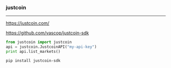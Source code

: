 ### justcoin
---
https://justcoin.com/

https://github.com/vascop/justcoin-sdk

```py
from justcoin import justcoin
api = justcoin.JustcoinAPI("my-api-key")
print api.list_markets()
```

```sh
pip install justcoin-sdk
```

```
```


